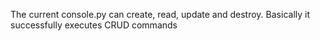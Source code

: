 The current console.py can create, read, update and destroy.
Basically it successfully executes CRUD commands
